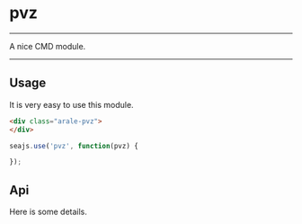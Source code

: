# pvz

---

A nice CMD module.

---

## Usage

It is very easy to use this module.

````html
<div class="arale-pvz">
</div>
````

```javascript
seajs.use('pvz', function(pvz) {

});
```

## Api

Here is some details.
